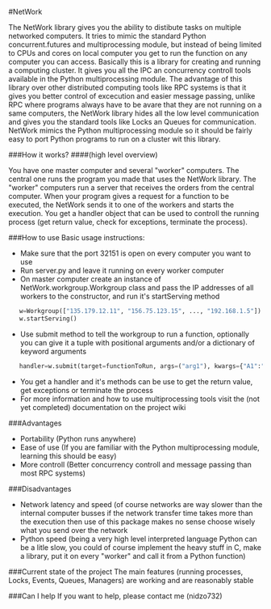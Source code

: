 #NetWork


The NetWork library gives you the ability to distibute tasks on multiple networked 
computers. It tries to mimic the standard Python concurrent.futures and multiprocessing 
module, but instead of being limited to CPUs and cores on local computer you get
to run the function on any computer you can access. Basically this is a library
for creating and running a computing cluster. 
It gives you all the IPC an concurrency
controll tools available in the Python multiprocessing module. The advantage of this
library over other distributed computing tools like RPC systems is that it gives you
better control of excecution and easier message passing, unlike RPC where programs always
have to be avare that they are not running on a same computers, the NetWork library hides
all the low level communication and gives you the standard tools like Locks an Queues for
communication.
NetWork mimics the Python multiprocessing module so it should be fairly easy to port Python
programs to run on a cluster wit this library.

###How it works?
####(high level overview)

You have one master computer and several "worker" computers. The central one
runs the program you made that uses the NetWork library. The "worker" computers
run a server that receives the orders from the central computer. When your program
gives a request for a function to be executed, the NetWork sends it to one of the
workers and starts the execution.
You get a handler object that can be used to controll the running process (get return value, 
check for exceptions, terminate the process).

###How to use
Basic usage instructions:
* Make sure that the port 32151 is open on every computer you want to use
* Run server.py and leave it running on every worker computer
* On master computer create an instance of NetWork.workgroup.Workgroup class
  and pass the IP addresses of all workers to the constructor, and run it's startServing method
```Python
   w=Workgroup(["135.179.12.11", "156.75.123.15", ..., "192.168.1.5"])
   w.startServing()
```

* Use submit method to tell the workgroup to run a function, optionally you can give it a
  tuple with positional arguments and/or a dictionary of keyword arguments
```Python
   handler=w.submit(target=functionToRun, args=("arg1"), kwargs={"A1":"kwarg1})
```
* You get a handler and it's methods can be use to get the return value, get exceptions or terminate
  the process
* For more information and how to use multiprocessing tools visit the (not yet completed) documentation
  on the project wiki

###Advantages

* Portability (Python runs anywhere)
* Ease of use (If you are familiar with the Python multiprocessing module, learning this should be easy)
* More controll (Better concurrency controll and message passing than most RPC systems)

###Disadvantages
* Network latency and speed (of course networks are way slower than the internal computer busses
if the network transfer time takes more than the execution then use of this package makes no sense
choose wisely what you send over the network
* Python speed (being a very high level interpreted language Python can be a litle slow, you could of course
implement the heavy stuff in C, make a library, put it on every "worker" and call it from a Python function)

###Current state of the project
The main features (running processes, Locks, Events, Queues, Managers) are working and are reasonably stable

###Can I help
If you want to help, please contact me (nidzo732)


